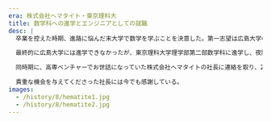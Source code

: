 ```yaml
---
era: 株式会社ヘマタイト・東京理科大
title: 数学科への進学とエンジニアとしての就職
desc: |
  卒業を控えた時期、進路に悩んだ末大学で数学を学ぶことを決意した。第一志望は広島大学の数学科で、メルセンヌ・ツイスタに関する研究に興味を持っていた。純粋数学の成果が実社会の乱数生成アルゴリズムとして世界中のプログラミング言語に組み込まれている点に強い魅力を感じたためである。

  最終的に広島大学には進学できなかったが、東京理科大学理学部第二部数学科に進学し、夜間に通学しながら学びを深めた。専門は位相幾何学で、その他にも一般代数やゲージ理論などに興味を持った。ゼミでは輪読形式で課題解説を担当し、数行の問題の証明を仕上げるのに数週間を要することもあり、粘り強さが求められる良い経験となった。

  同時期に、高専ベンチャーでお世話になっていた株式会社ヘマタイトの社長に連絡を取り、2018年4月から五反田のオフィスでエンジニアとして勤務を開始。 学業と並行して、1日6時間の契約で正社員として勤務し、バックエンドおよびインフラの開発に携わった。

  貴重な機会を与えてくださった社長には今でも感謝している。
images:
  - /history/8/hematite1.jpg
  - /history/8/hematite2.jpg
---
```

